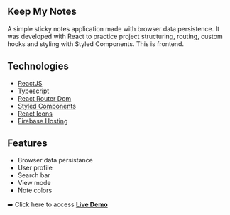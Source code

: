 ## Keep My Notes
A simple sticky notes application made with browser data persistence. It was developed with React to practice project structuring, routing, custom hooks and styling with Styled Components.
This is frontend.

## Technologies
* [ReactJS](https://react.dev/)
* [Typescript](https://www.typescriptlang.org/)
* [React Router Dom](https://reactrouter.com/en/main)
* [Styled Components](https://styled-components.com/)
* [React Icons](https://www.docker.com/](https://react-icons.github.io/react-icons/)https://react-icons.github.io/react-icons/)
* [Firebase Hosting](https://firebase.google.com/docs/hosting)

## Features
* Browser data persistance
* User profile
* Search bar
* View mode
* Note colors

➡️ Click here to access **[Live Demo](keep-my-notes-demo.web.app)**
